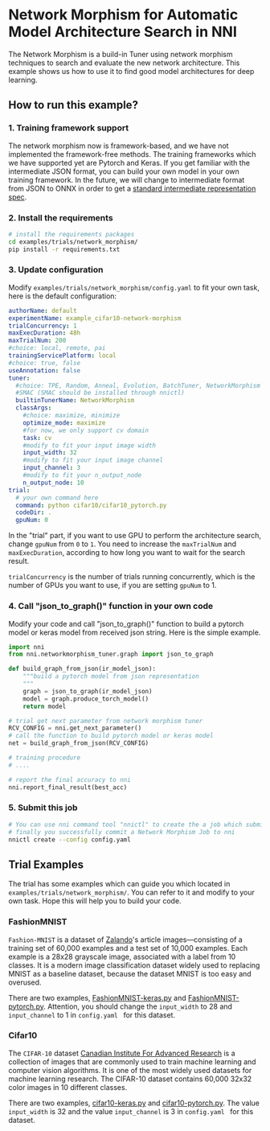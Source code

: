 # Network Morphism for Automatic Model Architecture Search in NNI
The Network Morphism is a build-in Tuner using network morphism techniques to search and evaluate the new network architecture. This example shows us how to use it to find good model architectures for deep learning.

## How to run this example?

### 1. Training framework support

The network morphism now is framework-based, and we have not implemented the framework-free methods. The training frameworks which we have supported yet are Pytorch and Keras. If you get familiar with the intermediate JSON format, you can build your own model in your own training framework. In the future, we will change to intermediate format from JSON to ONNX in order to get a [standard intermediate representation spec](https://github.com/onnx/onnx/blob/master/docs/IR.md).


### 2. Install the requirements 

```bash
# install the requirements packages
cd examples/trials/network_morphism/
pip install -r requirements.txt
```

### 3. Update configuration

Modify `examples/trials/network_morphism/config.yaml` to fit your own task, here is the default configuration:

```yaml
authorName: default
experimentName: example_cifar10-network-morphism
trialConcurrency: 1
maxExecDuration: 48h
maxTrialNum: 200
#choice: local, remote, pai
trainingServicePlatform: local
#choice: true, false
useAnnotation: false
tuner:
  #choice: TPE, Random, Anneal, Evolution, BatchTuner, NetworkMorphism
  #SMAC (SMAC should be installed through nnictl) 
  builtinTunerName: NetworkMorphism
  classArgs:
    #choice: maximize, minimize
    optimize_mode: maximize
    #for now, we only support cv domain
    task: cv
    #modify to fit your input image width
    input_width: 32
    #modify to fit your input image channel
    input_channel: 3
    #modify to fit your n_output_node
    n_output_node: 10
trial:
  # your own command here
  command: python cifar10/cifar10_pytorch.py
  codeDir: .
  gpuNum: 0
```

In the "trial" part, if you want to use GPU to perform the architecture search, change `gpuNum` from `0` to `1`. You need to increase the `maxTrialNum` and `maxExecDuration`, according to how long you want to wait for the search result.

`trialConcurrency` is the number of trials running concurrently, which is the number of GPUs you want to use, if you are setting `gpuNum` to 1.

### 4. Call "json\_to\_graph()" function in your own code

Modify your code and call "json\_to\_graph()" function to build a pytorch model or keras model from received json  string. Here is the simple example.

```python
import nni
from nni.networkmorphism_tuner.graph import json_to_graph

def build_graph_from_json(ir_model_json):
    """build a pytorch model from json representation
    """
    graph = json_to_graph(ir_model_json)
    model = graph.produce_torch_model()
    return model

# trial get next parameter from network morphism tuner
RCV_CONFIG = nni.get_next_parameter()
# call the function to build pytorch model or keras model
net = build_graph_from_json(RCV_CONFIG)

# training procedure
# ....

# report the final accuracy to nni
nni.report_final_result(best_acc)
```

### 5. Submit this job 

```bash
# You can use nni command tool "nnictl" to create the a job which submit to the nni
# finally you successfully commit a Network Morphism Job to nni
nnictl create --config config.yaml
```

## Trial Examples

The trial has some examples which can guide you which located in `examples/trials/network_morphism/`. You can refer to it and modify to your own task. Hope this will help you to build your code.

### FashionMNIST

`Fashion-MNIST` is a dataset of [Zalando](https://jobs.zalando.com/tech/)'s article images—consisting of a training set of 60,000 examples and a test set of 10,000 examples. Each example is a 28x28 grayscale image, associated with a label from 10 classes. It is a modern image classification dataset widely used to replacing MNIST as a baseline dataset, because the dataset MNIST is too easy and overused.

There are two examples, [FashionMNIST-keras.py](./FashionMNIST/FashionMNIST_keras.py) and [FashionMNIST-pytorch.py](./FashionMNIST/FashionMNIST_pytorch.py). Attention, you should change the `input_width` to 28 and `input_channel` to 1 in `config.yaml ` for this dataset.

### Cifar10

The `CIFAR-10` dataset [Canadian Institute For Advanced Research](https://www.cifar.ca/) is a collection of images that are commonly used to train machine learning and computer vision algorithms. It is one of the most widely used datasets for machine learning research. The CIFAR-10 dataset contains 60,000 32x32 color images in 10 different classes.

There are two examples, [cifar10-keras.py](./cifar10/cifar10_keras.py) and [cifar10-pytorch.py](./cifar10/cifar10_pytorch.py). The value `input_width` is 32 and the value `input_channel` is 3 in `config.yaml ` for this dataset.